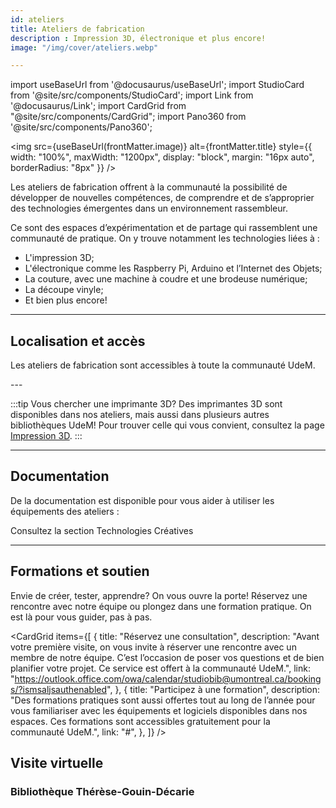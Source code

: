 ```yaml
---
id: ateliers
title: Ateliers de fabrication
description : Impression 3D, électronique et plus encore!
image: "/img/cover/ateliers.webp"

---
```


import useBaseUrl from '@docusaurus/useBaseUrl';
import StudioCard from '@site/src/components/StudioCard';
import Link from '@docusaurus/Link';
import CardGrid from "@site/src/components/CardGrid";
import Pano360 from '@site/src/components/Pano360';


<img 
  src={useBaseUrl(frontMatter.image)} 
  alt={frontMatter.title} 
  style={{
    width: "100%",
    maxWidth: "1200px",
    display: "block",
    margin: "16px auto",
    borderRadius: "8px"
  }} 
/>

Les ateliers de fabrication offrent à la communauté la possibilité de développer de nouvelles compétences, de comprendre et de s’approprier des technologies émergentes dans un environnement rassembleur.

Ce sont des espaces d’expérimentation et de partage qui rassemblent une communauté de pratique. On y trouve notamment les technologies liées à :

- L'impression 3D;
- L'électronique comme les Raspberry Pi, Arduino et l’Internet des Objets;
- La couture, avec une machine à coudre et une brodeuse numérique;
- La découpe vinyle;
- Et bien plus encore!

---

## Localisation et accès

Les ateliers de fabrication sont accessibles à toute la communauté UdeM.

<div
  className="grid grid--3"
  style={{ display: "grid", gap: "1rem", gridTemplateColumns: "repeat(auto-fit, minmax(250px, 1fr))" }}
>
  <StudioCard
    title="Bibliothèque Hubert Reeves"
    location="Campus MIL, Aile A, local A-0724.4"
    mapLink="https://maps.app.goo.gl/T6E9TaKNk6dDgrds9"
    description=""
    reserveLink=""
    reserveText=""
  />
  <StudioCard
    title="Bibliothèque Thérèse-Gouin-Décarie"
    location="2ème étage, local G-305-10"
    mapLink="https://maps.app.goo.gl/t8GE4RdMBEJiHJtd8"
    description=""
    reserveLink=""
    reserveText=""
  />
  <StudioCard
    title="Bibliothèque Mathématiques et informatique"
    location="Pavillon André-Aisenstadt, local 2432"
    mapLink="https://maps.app.goo.gl/Jwg5Q34WrjR7vhGV8"
    description=""
    reserveLink=""
    reserveText=""
  />
</div>
---

:::tip Vous chercher une imprimante 3D?
Des imprimantes 3D sont disponibles dans nos ateliers, mais aussi dans plusieurs autres bibliothèques UdeM!
Pour trouver celle qui vous convient, consultez la page [Impression 3D](/creatives/impression3d).
:::

---

## Documentation

De la documentation est disponible pour vous aider à utiliser les équipements des ateliers :

<Link to="/creatives" className="button button--primary">
  Consultez la section Technologies Créatives
</Link>

---

## Formations et soutien

Envie de créer, tester, apprendre? On vous ouvre la porte!
Réservez une rencontre avec notre équipe ou plongez dans une formation pratique. On est là pour vous guider, pas à pas.

<CardGrid
  items={[
    {
      title: "Réservez une consultation",
      description: "Avant votre première visite, on vous invite à réserver une rencontre avec un membre de notre équipe. C’est l’occasion de poser vos questions et de bien planifier votre projet. Ce service est offert à la communauté UdeM.",
      link: "https://outlook.office.com/owa/calendar/studiobib@umontreal.ca/bookings/?ismsaljsauthenabled",
    },
    {
      title: "Participez à une formation",
      description: "Des formations pratiques sont aussi offertes tout au long de l’année pour vous familiariser avec les équipements et logiciels disponibles dans nos espaces. Ces formations sont accessibles gratuitement pour la communauté UdeM.",
      link: "#",
    },
  ]}
/>

## Visite virtuelle

### Bibliothèque Thérèse-Gouin-Décarie

<Pano360
  image="/img/pano/ateliertgd.webp"
  legende="Vue en 360° de l'atelier de fabrication"
  title="Atelier de fabrication"
  alt="Vue en 360° de l'atelier de fabrication"
/>

